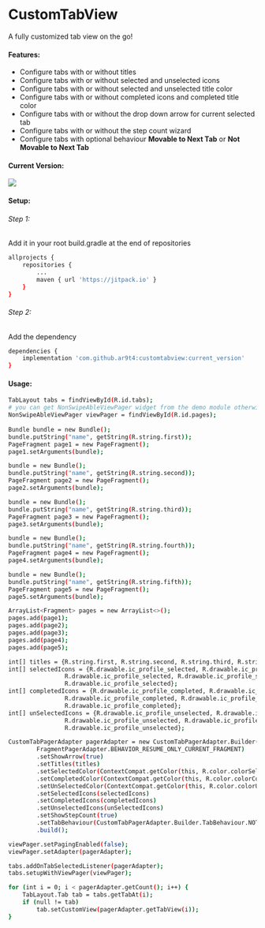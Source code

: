 # CustomTabView
A fully customized tab view on the go!

#### Features:
- Configure tabs with or without titles
- Configure tabs with or without selected and unselected icons
- Configure tabs with or without selected and unselected title color
- Configure tabs with or without completed icons and completed title color
- Configure tabs with or without the drop down arrow for current selected tab
- Configure tabs with or without the step count wizard
- Configure tabs with optional behaviour **Movable to Next Tab** or **Not Movable to Next Tab**


#### Current Version:
[![](https://jitpack.io/v/ar9t4/customtabview.svg)](https://jitpack.io/#ar9t4/customtabview)

#### Setup:

###### Step 1:
Add it in your root build.gradle at the end of repositories

```sh
allprojects {
    repositories {
        ...
        maven { url 'https://jitpack.io' }
    }
}
```
###### Step 2:
Add the dependency

```sh
dependencies {
    implementation 'com.github.ar9t4:customtabview:current_version'
}
```

#### Usage:
```sh
TabLayout tabs = findViewById(R.id.tabs);
# you can get NonSwipeAbleViewPager widget from the demo module otherwise you can also use ViewPager
NonSwipeAbleViewPager viewPager = findViewById(R.id.pages);
       
Bundle bundle = new Bundle();
bundle.putString("name", getString(R.string.first));
PageFragment page1 = new PageFragment();
page1.setArguments(bundle);

bundle = new Bundle();
bundle.putString("name", getString(R.string.second));
PageFragment page2 = new PageFragment();
page2.setArguments(bundle);

bundle = new Bundle();
bundle.putString("name", getString(R.string.third));
PageFragment page3 = new PageFragment();
page3.setArguments(bundle);

bundle = new Bundle();
bundle.putString("name", getString(R.string.fourth));
PageFragment page4 = new PageFragment();
page4.setArguments(bundle);

bundle = new Bundle();
bundle.putString("name", getString(R.string.fifth));
PageFragment page5 = new PageFragment();
page5.setArguments(bundle);

ArrayList<Fragment> pages = new ArrayList<>();
pages.add(page1);
pages.add(page2);
pages.add(page3);
pages.add(page4);
pages.add(page5);

int[] titles = {R.string.first, R.string.second, R.string.third, R.string.fourth, R.string.fifth};
int[] selectedIcons = {R.drawable.ic_profile_selected, R.drawable.ic_profile_selected,
                R.drawable.ic_profile_selected, R.drawable.ic_profile_selected,
                R.drawable.ic_profile_selected};
int[] completedIcons = {R.drawable.ic_profile_completed, R.drawable.ic_profile_completed,
                R.drawable.ic_profile_completed, R.drawable.ic_profile_completed,
                R.drawable.ic_profile_completed};
int[] unSelectedIcons = {R.drawable.ic_profile_unselected, R.drawable.ic_profile_unselected,
                R.drawable.ic_profile_unselected, R.drawable.ic_profile_unselected,
                R.drawable.ic_profile_unselected};

CustomTabPagerAdapter pagerAdapter = new CustomTabPagerAdapter.Builder(this, tabs, pages, getSupportFragmentManager(),
        FragmentPagerAdapter.BEHAVIOR_RESUME_ONLY_CURRENT_FRAGMENT)
        .setShowArrow(true)
        .setTitles(titles)
        .setSelectedColor(ContextCompat.getColor(this, R.color.colorSelected))
        .setCompletedColor(ContextCompat.getColor(this, R.color.colorCompleted))
        .setUnSelectedColor(ContextCompat.getColor(this, R.color.colorUnSelected))
        .setSelectedIcons(selectedIcons)
        .setCompletedIcons(completedIcons)
        .setUnselectedIcons(unSelectedIcons)
        .setShowStepCount(true)
        .setTabBehaviour(CustomTabPagerAdapter.Builder.TabBehaviour.NOT_MOVABLE_TO_NEXT_TAB)
        .build();

viewPager.setPagingEnabled(false);
viewPager.setAdapter(pagerAdapter);

tabs.addOnTabSelectedListener(pagerAdapter);
tabs.setupWithViewPager(viewPager);

for (int i = 0; i < pagerAdapter.getCount(); i++) {
    TabLayout.Tab tab = tabs.getTabAt(i);
    if (null != tab)
        tab.setCustomView(pagerAdapter.getTabView(i));
}
```
